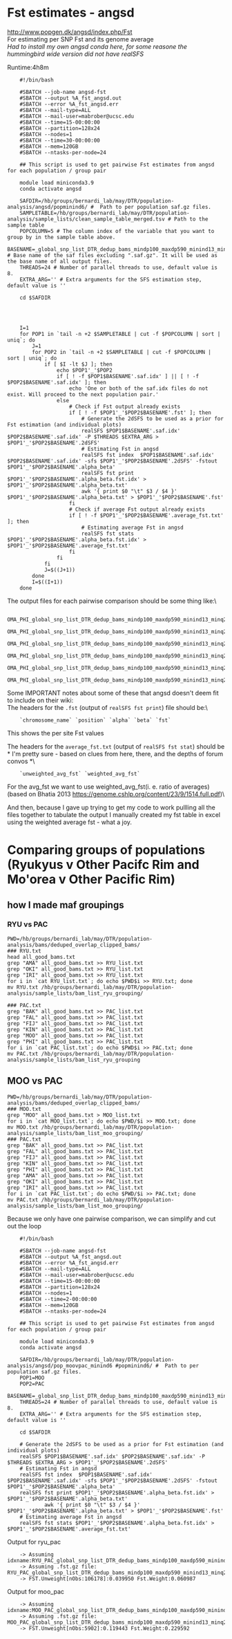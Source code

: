 # Fst estimates - angsd
http://www.popgen.dk/angsd/index.php/Fst \
For estimating per SNP Fst and its genome average\
*Had to install my own angsd conda here, for some reasone the hummingbird wide version did not have realSFS*

Runtime:4h8m

        #!/bin/bash

        #SBATCH --job-name angsd-fst
        #SBATCH --output %A_fst_angsd.out
        #SBATCH --error %A_fst_angsd.err
        #SBATCH --mail-type=ALL
        #SBATCH --mail-user=mabrober@ucsc.edu
        #SBATCH --time=15-00:00:00
        #SBATCH --partition=128x24
        #SBATCH --nodes=1
        #SBATCH --time=30-00:00:00
        #SBATCH --mem=120GB
        #SBATCH --ntasks-per-node=24

        ## This script is used to get pairwise Fst estimates from angsd for each population / group pair

        module load miniconda3.9
        conda activate angsd

        SAFDIR=/hb/groups/bernardi_lab/may/DTR/population-analysis/angsd/popminind6/ #  Path to per population saf.gz files.
        SAMPLETABLE=/hb/groups/bernardi_lab/may/DTR/population-analysis/sample_lists/clean_sample_table_merged.tsv # Path to the sample table
        POPCOLUMN=5 # The column index of the variable that you want to group by in the sample table above.
        BASENAME=_global_snp_list_DTR_dedup_bams_mindp100_maxdp590_minind13_minq20_popminind6 # Base name of the saf files excluding ".saf.gz". It will be used as the base name of all output files.
        THREADS=24 # Number of parallel threads to use, default value is 8.
        EXTRA_ARG='' # Extra arguments for the SFS estimation step, default value is ''

        cd $SAFDIR
        
        
        

        I=1
        for POP1 in `tail -n +2 $SAMPLETABLE | cut -f $POPCOLUMN | sort | uniq`; do
            J=1
            for POP2 in `tail -n +2 $SAMPLETABLE | cut -f $POPCOLUMN | sort | uniq`; do
                if [ $I -lt $J ]; then
                    echo $POP1'_'$POP2
                    if [ ! -f $POP1$BASENAME'.saf.idx' ] || [ ! -f $POP2$BASENAME'.saf.idx' ]; then
                        echo 'One or both of the saf.idx files do not exist. Will proceed to the next population pair.'
                    else
                        # Check if Fst output already exists
                        if [ ! -f $POP1'_'$POP2$BASENAME'.fst' ]; then
                            # Generate the 2dSFS to be used as a prior for Fst estimation (and individual plots)
                            realSFS $POP1$BASENAME'.saf.idx' $POP2$BASENAME'.saf.idx' -P $THREADS $EXTRA_ARG > $POP1'_'$POP2$BASENAME'.2dSFS'
                            # Estimating Fst in angsd
                            realSFS fst index  $POP1$BASENAME'.saf.idx' $POP2$BASENAME'.saf.idx' -sfs $POP1'_'$POP2$BASENAME'.2dSFS' -fstout $POP1'_'$POP2$BASENAME'.alpha_beta'
                            realSFS fst print $POP1'_'$POP2$BASENAME'.alpha_beta.fst.idx' > $POP1'_'$POP2$BASENAME'.alpha_beta.txt'
                            awk '{ print $0 "\t" $3 / $4 }' $POP1'_'$POP2$BASENAME'.alpha_beta.txt' > $POP1'_'$POP2$BASENAME'.fst'
                        fi
                        # Check if average Fst output already exists
                        if [ ! -f $POP1'_'$POP2$BASENAME'.average_fst.txt' ]; then
                            # Estimating average Fst in angsd
                            realSFS fst stats $POP1'_'$POP2$BASENAME'.alpha_beta.fst.idx' > $POP1'_'$POP2$BASENAME'.average_fst.txt'
                        fi
                    fi
                fi
                J=$((J+1))
            done
            I=$((I+1))
        done

The output files for each pairwise comparison should be some thing like:\

        OMA_PHI_global_snp_list_DTR_dedup_bams_mindp100_maxdp590_minind13_minq20_popminind6.2dSFS
        OMA_PHI_global_snp_list_DTR_dedup_bams_mindp100_maxdp590_minind13_minq20_popminind6.alpha_beta.fst.gz
        OMA_PHI_global_snp_list_DTR_dedup_bams_mindp100_maxdp590_minind13_minq20_popminind6.alpha_beta.fst.idx
        OMA_PHI_global_snp_list_DTR_dedup_bams_mindp100_maxdp590_minind13_minq20_popminind6.alpha_beta.txt
        OMA_PHI_global_snp_list_DTR_dedup_bams_mindp100_maxdp590_minind13_minq20_popminind6.average_fst.txt
        OMA_PHI_global_snp_list_DTR_dedup_bams_mindp100_maxdp590_minind13_minq20_popminind6.fst
Some IMPORTANT notes about some of these that angsd doesn't deem fit to include on their wiki:\
The headers for the `.fst` (output of `realSFS fst print`)  file should be:\

        `chromosome_name` `position` `alpha` `beta` `fst`
This shows the per site Fst values        

The headers for the `average_fst.txt` (output of `realSFS fst stat`) should be * I'm pretty sure - based on clues from here, there, and the depths of forum convos *\

        `unweighted_avg_fst` `weighted_avg_fst`        
For the avg_fst we want to use weighted_avg_fst(i. e. ratio of averages) (based on Bhatia 2013 https://genome.cshlp.org/content/23/9/1514.full.pdf)\

And then, because I gave up trying to get my code to work pullling all the files together to tabulate the output I manually created my fst table in excel using the weighted average fst - what a joy.

# Comparing groups of populations (Ryukyus v Other Pacifc Rim and Mo'orea v Other Pacific Rim) 
## how I made maf groupings
### RYU vs PAC
	PWD=/hb/groups/bernardi_lab/may/DTR/population-analysis/bams/deduped_overlap_clipped_bams/
	### RYU.txt
	head all_good_bams.txt
	grep "AMA" all_good_bams.txt >> RYU_list.txt
	grep "OKI" all_good_bams.txt >> RYU_list.txt
	grep "IRI" all_good_bams.txt >> RYU_list.txt
	for i in `cat RYU_list.txt`; do echo $PWD$i >> RYU.txt; done	
	mv RYU.txt /hb/groups/bernardi_lab/may/DTR/population-analysis/sample_lists/bam_list_ryu_grouping/

	### PAC.txt
	grep "BAK" all_good_bams.txt >> PAC_list.txt
	grep "FAL" all_good_bams.txt >> PAC_list.txt
	grep "FIJ" all_good_bams.txt >> PAC_list.txt
	grep "KIN" all_good_bams.txt >> PAC_list.txt
	grep "MOO" all_good_bams.txt >> PAC_list.txt
	grep "PHI" all_good_bams.txt >> PAC_list.txt
	for i in `cat PAC_list.txt`; do echo $PWD$i >> PAC.txt; done
	mv PAC.txt /hb/groups/bernardi_lab/may/DTR/population-analysis/sample_lists/bam_list_ryu_grouping
	
## MOO vs PAC
	PWD=/hb/groups/bernardi_lab/may/DTR/population-analysis/bams/deduped_overlap_clipped_bams/
	### MOO.txt
	grep "MOO" all_good_bams.txt > MOO_list.txt
	for i in `cat MOO_list.txt`; do echo $PWD/$i >> MOO.txt; done
	mv MOO.txt /hb/groups/bernardi_lab/may/DTR/population-analysis/sample_lists/bam_list_moo_grouping/
	### PAC.txt
	grep "BAK" all_good_bams.txt >> PAC_list.txt
	grep "FAL" all_good_bams.txt >> PAC_list.txt
	grep "FIJ" all_good_bams.txt >> PAC_list.txt
	grep "KIN" all_good_bams.txt >> PAC_list.txt
	grep "PHI" all_good_bams.txt >> PAC_list.txt
	grep "AMA" all_good_bams.txt >> PAC_list.txt
	grep "OKI" all_good_bams.txt >> PAC_list.txt
	grep "IRI" all_good_bams.txt >> PAC_list.txt
	for i in `cat PAC_list.txt`; do echo $PWD/$i >> PAC.txt; done
	mv PAC.txt /hb/groups/bernardi_lab/may/DTR/population-analysis/sample_lists/bam_list_moo_grouping/

Because we only have one pairwise comparison, we can simplify and cut out the loop

        #!/bin/bash

        #SBATCH --job-name angsd-fst
        #SBATCH --output %A_fst_angsd.out
        #SBATCH --error %A_fst_angsd.err
        #SBATCH --mail-type=ALL
        #SBATCH --mail-user=mabrober@ucsc.edu
        #SBATCH --time=15-00:00:00
        #SBATCH --partition=128x24
        #SBATCH --nodes=1
        #SBATCH --time=2-00:00:00
        #SBATCH --mem=120GB
        #SBATCH --ntasks-per-node=24

        ## This script is used to get pairwise Fst estimates from angsd for each population / group pair

        module load miniconda3.9
        conda activate angsd

        SAFDIR=/hb/groups/bernardi_lab/may/DTR/population-analysis/angsd/pop_moovpac_minind6 #popminind6/ #  Path to per population saf.gz files.
        POP1=MOO
        POP2=PAC
        BASENAME=_global_snp_list_DTR_dedup_bams_mindp100_maxdp590_minind13_minq20_pop_moovpac_minind6
        THREADS=24 # Number of parallel threads to use, default value is 8.
        EXTRA_ARG='' # Extra arguments for the SFS estimation step, default value is ''

        cd $SAFDIR

        # Generate the 2dSFS to be used as a prior for Fst estimation (and individual plots)
        realSFS $POP1$BASENAME'.saf.idx' $POP2$BASENAME'.saf.idx' -P $THREADS $EXTRA_ARG > $POP1'_'$POP2$BASENAME'.2dSFS'
        # Estimating Fst in angsd
        realSFS fst index  $POP1$BASENAME'.saf.idx' $POP2$BASENAME'.saf.idx' -sfs $POP1'_'$POP2$BASENAME'.2dSFS' -fstout $POP1'_'$POP2$BASENAME'.alpha_beta'
        realSFS fst print $POP1'_'$POP2$BASENAME'.alpha_beta.fst.idx' > $POP1'_'$POP2$BASENAME'.alpha_beta.txt'
                awk '{ print $0 "\t" $3 / $4 }' $POP1'_'$POP2$BASENAME'.alpha_beta.txt' > $POP1'_'$POP2$BASENAME'.fst'
        # Estimating average Fst in angsd
        realSFS fst stats $POP1'_'$POP2$BASENAME'.alpha_beta.fst.idx' > $POP1'_'$POP2$BASENAME'.average_fst.txt'
        
Output for ryu_pac

        -> Assuming idxname:RYU_PAC_global_snp_list_DTR_dedup_bams_mindp100_maxdp590_minind13_minq20_pop_ryu_minind20.alpha_beta.fst.idx
        -> Assuming .fst.gz file: RYU_PAC_global_snp_list_DTR_dedup_bams_mindp100_maxdp590_minind13_minq20_pop_ryu_minind20.alpha_beta.fst.gz
        -> FST.Unweight[nObs:106178]:0.039950 Fst.Weight:0.060987
        
Output for moo_pac

        -> Assuming idxname:MOO_PAC_global_snp_list_DTR_dedup_bams_mindp100_maxdp590_minind13_minq20_pop_moovpac_minind6.alpha_beta.fst.idx
        -> Assuming .fst.gz file: MOO_PAC_global_snp_list_DTR_dedup_bams_mindp100_maxdp590_minind13_minq20_pop_moovpac_minind6.alpha_beta.fst.gz
        -> FST.Unweight[nObs:5902]:0.119443 Fst.Weight:0.229592
        
        
